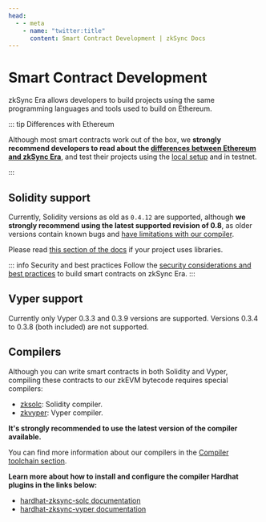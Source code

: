 ```yaml
---
head:
  - - meta
    - name: "twitter:title"
      content: Smart Contract Development | zkSync Docs
---
```


# Smart Contract Development

zkSync Era allows developers to build projects using the same programming languages and tools used to build on Ethereum.

::: tip Differences with Ethereum

Although most smart contracts work out of the box, we **strongly recommend developers to read about the [differences between Ethereum and zkSync Era](./differences-with-ethereum.md)**, and test their projects using the [local setup](../test-and-debug/getting-started.md) and in testnet.

:::

## Solidity support

Currently, Solidity versions as old as `0.4.12` are supported, although **we strongly recommend using the latest supported revision of 0.8**, as older versions contain known bugs and [have limitations with our compiler](../../zk-stack/components/compiler/toolchain/solidity.md#limitations).

Please read [this section of the docs](../../zk-stack/components/compiler/toolchain/solidity.md#using-libraries) if your project uses libraries.

::: info Security and best practices
Follow the [security considerations and best practices](../quick-start/best-practices.md) to build smart contracts on zkSync Era.
:::

## Vyper support

Currently only Vyper 0.3.3 and 0.3.9 versions are supported. Versions 0.3.4 to 0.3.8 (both included) are not supported.

## Compilers

Although you can write smart contracts in both Solidity and Vyper, compiling these contracts to our zkEVM bytecode requires special compilers:

- [zksolc](https://github.com/matter-labs/zksolc-bin): Solidity compiler.
- [zkvyper](https://github.com/matter-labs/zkvyper-bin): Vyper compiler.

**It's strongly recommended to use the latest version of the compiler available.**

You can find more information about our compilers in the [Compiler toolchain section](../../zk-stack/components/compiler/toolchain/README.md).

**Learn more about how to install and configure the compiler Hardhat plugins in the links below:**

- [hardhat-zksync-solc documentation](../tooling/hardhat/hardhat-zksync-solc.md)
- [hardhat-zksync-vyper documentation](../tooling/hardhat/hardhat-zksync-vyper.md)
